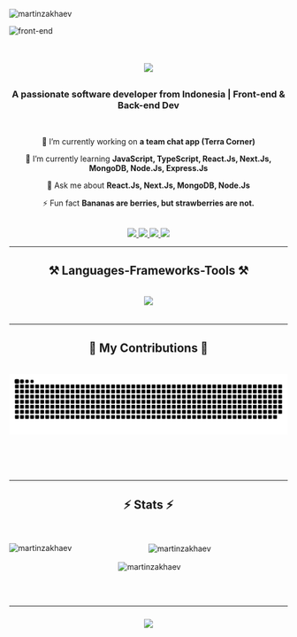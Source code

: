 <p align="left"> <img src="https://komarev.com/ghpvc/?username=martinzakhaev&label=Profile%20views&color=0e75b6&style=flat" alt="martinzakhaev" /> </p>

![front-end](https://github.com/MartinZakhaev/martinzakhaev/assets/78039794/576440c0-2804-4c1e-bd67-8c3df7663842)

<h1 align="center">
    <img src="https://readme-typing-svg.herokuapp.com/?font=Righteous&size=35&center=true&vCenter=true&width=500&height=70&duration=4000&lines=Hi+There!+👋;+I'm+Andika+Wahyu+Syaputra!;" />
</h1>
<h3 align="center">A passionate software developer from Indonesia | Front-end & Back-end Dev</h3>

<br/>

<div align="center">

🔭 I’m currently working on **a team chat app (Terra Corner)**

🌱 I’m currently learning **JavaScript, TypeScript, React.Js, Next.Js, MongoDB, Node.Js, Express.Js**

💬 Ask me about **React.Js, Next.Js, MongoDB, Node.Js**

⚡ Fun fact **Bananas are berries, but strawberries are not.**

<br/>

<div align="center"> 
  <a href="mailto:andikawahyusyaputra@gmail.com">
    <img src="https://img.shields.io/badge/Gmail-333333?style=for-the-badge&logo=gmail&logoColor=red" />
  </a>
  <a href=""https://www.linkedin.com/in/andika-wahyu-syaputra-42914b197" target="_blank">
    <img src="https://img.shields.io/badge/LinkedIn-0077B5?style=for-the-badge&logo=linkedin&logoColor=white" target="_blank" />
  </a>
  <a href="#" target="_blank">
     <img src="https://img.shields.io/badge/Portfolio-FF5722?style=for-the-badge&logo=todoist&logoColor=white" target="_blank" /> 
  </a>
  <a href="https://stackoverflow.com/users/22363347/andika-wahyu-syaputra" target="_blank">
     <img src="https://img.shields.io/badge/Stackoverflow-333333?style=for-the-badge&logo=stackoverflow&logoColor=white" target="_blank" />
  </a>
</div>

<hr/>

<h2 align="center">⚒️ Languages-Frameworks-Tools ⚒️</h2>
<br/>
<div align="center">
    <img src="https://skillicons.dev/icons?i=js,ts,php,java,py,cpp,cs,dart,html,css,bootstrap,react,qt,tailwind,laravel,nodejs,nextjs,flutter,flask,express,ps,tensorflow,matlab,arduino,git,github,postman,selenium,mysql,mongodb,sqlite,firebase,vscode" />
</div>

<br/>
<hr/>

<div align="center">
  <h2>🐍 My Contributions 🐍</h2>
  <br>
  <img alt="snake eating my contributions" src="https://raw.githubusercontent.com/martinzakhaev/martinzakhaev/output/github-contribution-grid-snake.svg" />
  
  <br/><br/><br/>
</div>

<hr/>

<h2 align="center">⚡ Stats ⚡</h2>
<br>
<div align=center>   
    <p><img align="left" src="https://github-readme-stats.vercel.app/api/top-langs?username=martinzakhaev&show_icons=true&theme=dark&locale=en&layout=compact" alt="martinzakhaev" /></p>
    <p><img align="center" src="https://github-readme-streak-stats.herokuapp.com/?user=martinzakhaev&theme=dark" alt="martinzakhaev" /></p>
    <p>&nbsp;<img align="center" src="https://github-readme-stats.vercel.app/api?username=martinzakhaev&show_icons=true&theme=dark&locale=en" alt="martinzakhaev" /></p>
</div>

<br/><br/>
<hr/>

<h3 align="center">
    <img src="https://readme-typing-svg.herokuapp.com/?font=Righteous&size=25&center=true&vCenter=true&width=500&height=70&duration=4000&lines=Thanks+for+visiting!+✌️;+Shoot+me+a+message+on+Linkedin+or+Email!;I'm+always+down+to+collab+😁">
</h3>

<br/>

